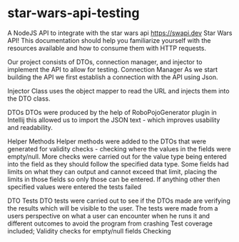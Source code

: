 # star-wars-api-testing
A NodeJS API to integrate with the star wars api https://swapi.dev Star Wars API! This documentation should help you familiarize yourself with the resources available and how to consume them with HTTP requests.


Our project consists of  DTOs, connection manager, and injector to implement the API to allow for testing. 
Connection Manager
As we start building the API we first establish a connection with the API using Json.

Injector Class
uses the object mapper to read the URL and injects them into the DTO class.


DTOs
DTOs were produced by the help of RoboPojoGenerator plugin in Intellij this allowed us to import the JSON text - which improves usability and readability. 


Helper Methods
Helper methods were added to the DTOs that were generated for validity checks - checking where the values in the fields were empty/null. More checks were carried out for the value type being entered into the field as they should follow the specified data type.
Some fields had limits on what they can output and cannot exceed that limit, placing the limits in those fields so only those can be entered. If anything other then specified values were entered the tests failed 

DTO Tests
DTO tests were carried out to see if the DTOs made are verifying the results which will be visible to the user. The tests were made from a users perspective on what a user can encounter when he runs it and different outcomes to avoid the program from crashing
Test coverage included; 
Validity checks for empty/null fields
Checking 
